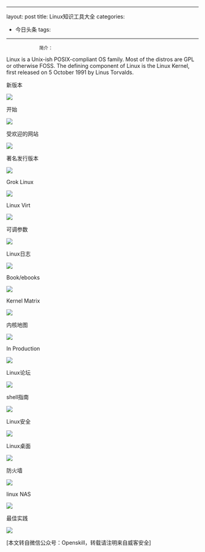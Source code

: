 
---
layout: post
title: Linux知识工具大全
categories:
- 今日头条
tags:
---
				简介：

Linux is a Unix-ish POSIX-compliant OS family. Most of the distros are GPL or otherwise FOSS. The defining component of Linux is the Linux Kernel, first released on 5 October 1991 by Linus Torvalds.

新版本

![](http://p3.pstatp.com/large/10066/428476197)

开始

![](http://p3.pstatp.com/large/10059/8483922356)

受欢迎的网站

![](http://p3.pstatp.com/large/10064/2818956717)

著名发行版本

![](http://p5a.pstatp.com/large/10060/6866654723)

Grok Linux

![](http://p3.pstatp.com/large/10064/2819009759)

Linux Virt

![](http://p3.pstatp.com/large/10061/6691228103)

可调参数

![](http://p1.pstatp.com/large/10061/6691250246)

Linux日志

![](http://p1.pstatp.com/large/10065/2655801464)

Book/ebooks

![](http://p3.pstatp.com/large/10064/2819037944)

Kernel Matrix

![](http://p3.pstatp.com/large/10064/2819151788)

内核地图

![](http://p2.pstatp.com/large/10060/6866732676)

In Production

![](http://p3.pstatp.com/large/10059/8484018451)

Linux论坛

![](http://p3.pstatp.com/large/10060/6866707452)

shell指南

![](http://p3.pstatp.com/large/10066/428541432)

Linux安全

![](http://p3.pstatp.com/large/10059/8484567343)

Linux桌面

![](http://p3.pstatp.com/large/10059/8484532235)

防火墙

![](http://p2.pstatp.com/large/10061/6691400786)

linux NAS

![](http://p3.pstatp.com/large/10062/6296319685)

最佳实践

![](http://p1.pstatp.com/large/10060/6866778394)

[本文转自微信公众号：Openskill，转载请注明来自威客安全]